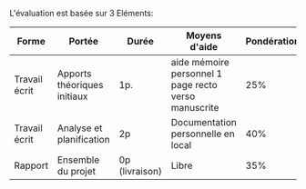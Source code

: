 L'évaluation est basée sur 3 Eléments:

| Forme | Portée | Durée | Moyens d'aide | Pondération | Semaine |
|---|---|---|---|---|---|
|Travail écrit | Apports théoriques initiaux| 1p.| aide mémoire personnel 1 page recto verso manuscrite | 25%|3|
|Travail écrit | Analyse et planification | 2p | Documentation personnelle en local | 40% | 6 |
|Rapport| Ensemble du projet | 0p (livraison) | Libre | 35% | 8 |

